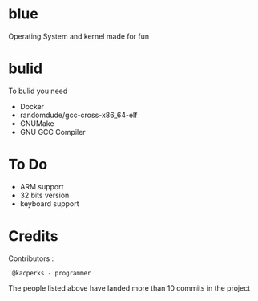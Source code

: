 # blue
Operating System and kernel made for fun
# bulid

To bulid you need

* Docker
* randomdude/gcc-cross-x86_64-elf
*  GNUMake
* GNU GCC Compiler 
           
# To Do

* ARM support
* 32 bits version
* keyboard support

# Credits      
Contributors :

     @kacperks - programmer
 
The people listed above have landed more than 10 commits in the project
